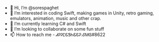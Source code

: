 - 👋 Hi, I’m @sorespaghet
- 👀 I’m interested in coding Swift, making games in Unity, retro gaming, emulators, animation, music and other crap.
- 🌱 I’m currently learning C# and Swift
- 💞️ I’m looking to collaborate on some fun stuff
- 📫 How to reach me - ᏗᎮᎮᏝᏋᏕᏂᏋᏋᎮ.ᎴᎷᎶ#8622
